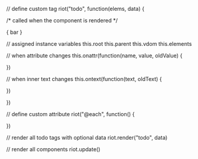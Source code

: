 
// define custom tag
riot("todo", function(elems, data) {

  /* called when the component is rendered */

  <!-- inner HTML (aka. "shadow dom") -->
  <div class="foo" name="bar">
    <p>{ bar }</p>
  </div>

  // assigned instance variables
  this.root
  this.parent
  this.vdom
  this.elements


  // when attribute changes
  this.onattr(function(name, value, oldValue) {

  })

  // when inner text changes
  this.ontext(function(text, oldText) {

  })

})


// define custom attribute
riot("@each", function() {

})


// render all todo tags with optional data
riot.render("todo", data)

// render all components
riot.update()
